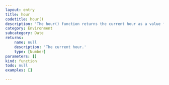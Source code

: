 ```yaml
---
layout: entry
title: hour
codetitle: hour()
description: 'The hour() function returns the current hour as a value from 0 - 23.'
category: Environment
subcategory: Date
returns:
    name: null
    description: 'The current hour.'
    type: [Number]
parameters: []
kind: function
todo: null
examples: []

---
```

